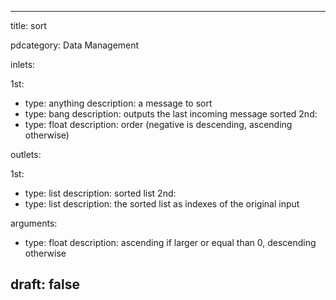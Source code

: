 --- 


title: sort

pdcategory: Data Management

inlets:

  1st:
  - type: anything
    description: a message to sort
  - type: bang
    description: outputs the last incoming message sorted
  2nd:
  - type: float
    description: order (negative is descending, ascending otherwise)

outlets:

  1st:
  - type: list
    description: sorted list
  2nd:
  - type: list
    description: the sorted list as indexes of the original input

arguments:
  - type: float
    description: ascending if larger or equal than 0, descending otherwise





draft: false
---
